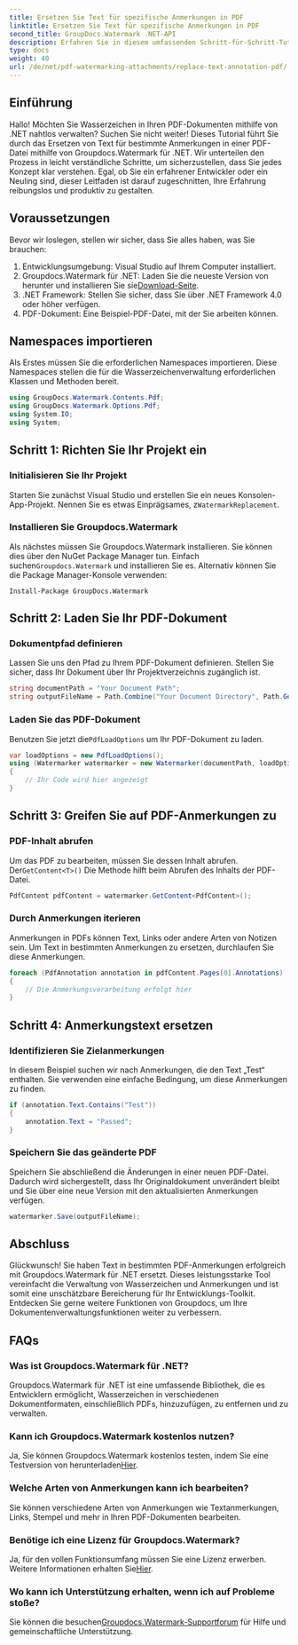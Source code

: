 ```yaml
---
title: Ersetzen Sie Text für spezifische Anmerkungen in PDF
linktitle: Ersetzen Sie Text für spezifische Anmerkungen in PDF
second_title: GroupDocs.Watermark .NET-API
description: Erfahren Sie in diesem umfassenden Schritt-für-Schritt-Tutorial, wie Sie Text in bestimmten PDF-Anmerkungen mit Groupdocs.Watermark für .NET ersetzen.
type: docs
weight: 40
url: /de/net/pdf-watermarking-attachments/replace-text-annotation-pdf/
---
```

## Einführung
Hallo! Möchten Sie Wasserzeichen in Ihren PDF-Dokumenten mithilfe von .NET nahtlos verwalten? Suchen Sie nicht weiter! Dieses Tutorial führt Sie durch das Ersetzen von Text für bestimmte Anmerkungen in einer PDF-Datei mithilfe von Groupdocs.Watermark für .NET. Wir unterteilen den Prozess in leicht verständliche Schritte, um sicherzustellen, dass Sie jedes Konzept klar verstehen. Egal, ob Sie ein erfahrener Entwickler oder ein Neuling sind, dieser Leitfaden ist darauf zugeschnitten, Ihre Erfahrung reibungslos und produktiv zu gestalten.
## Voraussetzungen
Bevor wir loslegen, stellen wir sicher, dass Sie alles haben, was Sie brauchen:
1. Entwicklungsumgebung: Visual Studio auf Ihrem Computer installiert.
2.  Groupdocs.Watermark für .NET: Laden Sie die neueste Version von herunter und installieren Sie sie[Download-Seite](https://releases.groupdocs.com/Watermark/net/).
3. .NET Framework: Stellen Sie sicher, dass Sie über .NET Framework 4.0 oder höher verfügen.
4. PDF-Dokument: Eine Beispiel-PDF-Datei, mit der Sie arbeiten können.
## Namespaces importieren
Als Erstes müssen Sie die erforderlichen Namespaces importieren. Diese Namespaces stellen die für die Wasserzeichenverwaltung erforderlichen Klassen und Methoden bereit.
```csharp
using GroupDocs.Watermark.Contents.Pdf;
using GroupDocs.Watermark.Options.Pdf;
using System.IO;
using System;
```
## Schritt 1: Richten Sie Ihr Projekt ein
### Initialisieren Sie Ihr Projekt
Starten Sie zunächst Visual Studio und erstellen Sie ein neues Konsolen-App-Projekt. Nennen Sie es etwas Einprägsames, z`WatermarkReplacement`.
### Installieren Sie Groupdocs.Watermark
 Als nächstes müssen Sie Groupdocs.Watermark installieren. Sie können dies über den NuGet Package Manager tun. Einfach suchen`Groupdocs.Watermark` und installieren Sie es. Alternativ können Sie die Package Manager-Konsole verwenden:
```shell
Install-Package GroupDocs.Watermark
```
## Schritt 2: Laden Sie Ihr PDF-Dokument
### Dokumentpfad definieren
Lassen Sie uns den Pfad zu Ihrem PDF-Dokument definieren. Stellen Sie sicher, dass Ihr Dokument über Ihr Projektverzeichnis zugänglich ist.
```csharp
string documentPath = "Your Document Path";
string outputFileName = Path.Combine("Your Document Directory", Path.GetFileName(documentPath));
```
### Laden Sie das PDF-Dokument
 Benutzen Sie jetzt die`PdfLoadOptions` um Ihr PDF-Dokument zu laden.
```csharp
var loadOptions = new PdfLoadOptions();
using (Watermarker watermarker = new Watermarker(documentPath, loadOptions))
{
    // Ihr Code wird hier angezeigt
}
```
## Schritt 3: Greifen Sie auf PDF-Anmerkungen zu
### PDF-Inhalt abrufen
 Um das PDF zu bearbeiten, müssen Sie dessen Inhalt abrufen. Der`GetContent<T>()` Die Methode hilft beim Abrufen des Inhalts der PDF-Datei.
```csharp
PdfContent pdfContent = watermarker.GetContent<PdfContent>();
```
### Durch Anmerkungen iterieren
Anmerkungen in PDFs können Text, Links oder andere Arten von Notizen sein. Um Text in bestimmten Anmerkungen zu ersetzen, durchlaufen Sie diese Anmerkungen.
```csharp
foreach (PdfAnnotation annotation in pdfContent.Pages[0].Annotations)
{
    // Die Anmerkungsverarbeitung erfolgt hier
}
```
## Schritt 4: Anmerkungstext ersetzen
### Identifizieren Sie Zielanmerkungen
In diesem Beispiel suchen wir nach Anmerkungen, die den Text „Test“ enthalten. Sie verwenden eine einfache Bedingung, um diese Anmerkungen zu finden.
```csharp
if (annotation.Text.Contains("Test"))
{
    annotation.Text = "Passed";
}
```
### Speichern Sie das geänderte PDF
Speichern Sie abschließend die Änderungen in einer neuen PDF-Datei. Dadurch wird sichergestellt, dass Ihr Originaldokument unverändert bleibt und Sie über eine neue Version mit den aktualisierten Anmerkungen verfügen.
```csharp
watermarker.Save(outputFileName);
```

## Abschluss
Glückwunsch! Sie haben Text in bestimmten PDF-Anmerkungen erfolgreich mit Groupdocs.Watermark für .NET ersetzt. Dieses leistungsstarke Tool vereinfacht die Verwaltung von Wasserzeichen und Anmerkungen und ist somit eine unschätzbare Bereicherung für Ihr Entwicklungs-Toolkit. Entdecken Sie gerne weitere Funktionen von Groupdocs, um Ihre Dokumentenverwaltungsfunktionen weiter zu verbessern.
## FAQs
### Was ist Groupdocs.Watermark für .NET?
Groupdocs.Watermark für .NET ist eine umfassende Bibliothek, die es Entwicklern ermöglicht, Wasserzeichen in verschiedenen Dokumentformaten, einschließlich PDFs, hinzuzufügen, zu entfernen und zu verwalten.
### Kann ich Groupdocs.Watermark kostenlos nutzen?
 Ja, Sie können Groupdocs.Watermark kostenlos testen, indem Sie eine Testversion von herunterladen[Hier](https://releases.groupdocs.com/).
### Welche Arten von Anmerkungen kann ich bearbeiten?
Sie können verschiedene Arten von Anmerkungen wie Textanmerkungen, Links, Stempel und mehr in Ihren PDF-Dokumenten bearbeiten.
### Benötige ich eine Lizenz für Groupdocs.Watermark?
 Ja, für den vollen Funktionsumfang müssen Sie eine Lizenz erwerben. Weitere Informationen erhalten Sie[Hier](https://purchase.groupdocs.com/buy).
### Wo kann ich Unterstützung erhalten, wenn ich auf Probleme stoße?
 Sie können die besuchen[Groupdocs.Watermark-Supportforum](https://forum.groupdocs.com/c/watermark/19) für Hilfe und gemeinschaftliche Unterstützung.